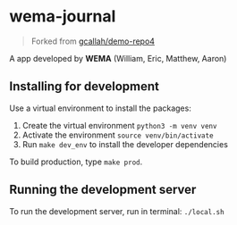 # wema-journal
> Forked from [gcallah/demo-repo4](https://github.com/gcallah/demo-repo4)

A app developed by **WEMA** (William, Eric, Matthew, Aaron)

## Installing for development
Use a virtual environment to install the packages:

1. Create the virtual environment
```python3 -m venv venv```
2. Activate the environment
```source venv/bin/activate```
3. Run `make dev_env` to install the developer dependencies

To build production, type `make prod`.

## Running the development server
To run the development server, run in terminal:
```./local.sh```
